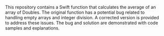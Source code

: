 This repository contains a Swift function that calculates the average of an array of Doubles.  The original function has a potential bug related to handling empty arrays and integer division. A corrected version is provided to address these issues.  The bug and solution are demonstrated with code samples and explanations.